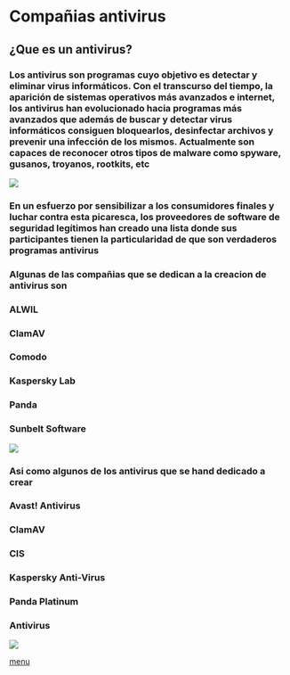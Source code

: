 # Compañias antivirus

## ¿Que es un antivirus?

### Los antivirus son programas cuyo objetivo es detectar y eliminar virus informáticos. Con el transcurso del tiempo, la aparición de sistemas operativos más avanzados e internet, los antivirus han evolucionado hacia programas más avanzados que además de buscar y detectar virus informáticos consiguen bloquearlos, desinfectar archivos y prevenir una infección de los mismos. Actualmente son capaces de reconocer otros tipos de malware como spyware, gusanos, troyanos, rootkits, etc

![](https://upload.wikimedia.org/wikipedia/commons/thumb/b/b8/Avast_Software_logo_2016.svg/382px-Avast_Software_logo_2016.svg.png)

### En un esfuerzo por sensibilizar a los consumidores finales y luchar contra esta picaresca, los proveedores de software de seguridad legítimos han creado una lista donde sus participantes tienen la particularidad de que son verdaderos programas antivirus

### Algunas de las compañias que se dedican a la creacion de antivirus son
### ALWIL
### ClamAV	
### Comodo
### Kaspersky Lab
### Panda
### Sunbelt Software

![](http://i992.photobucket.com/albums/af50/juanjosezg/Blogs/bitslab/antivirus_android.jpg)

### Asi como algunos de los antivirus que se hand dedicado a crear
### Avast! Antivirus
### ClamAV
### CIS
### Kaspersky Anti-Virus
### Panda Platinum
### Antivirus

![](https://i2.wp.com/www.puntogeek.com/wp-content/uploads/2008/08/antivirus.jpg?resize=432%2C151)

[menu](https://github.com/PFLC/g410b1-markdown-mesa-3-pijamas-en-llamas/edit/master/README.md)
